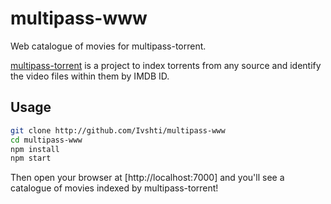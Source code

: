 # multipass-www

Web catalogue of movies for multipass-torrent.

[multipass-torrent](http://github.com/Ivshti/multipass-torrent) is a project to index torrents from any source and identify the video files within them by IMDB ID.

Usage
---------
```bash
git clone http://github.com/Ivshti/multipass-www
cd multipass-www 
npm install
npm start
```

Then open your browser at [http://localhost:7000] and you'll see a catalogue of movies indexed by multipass-torrent!

